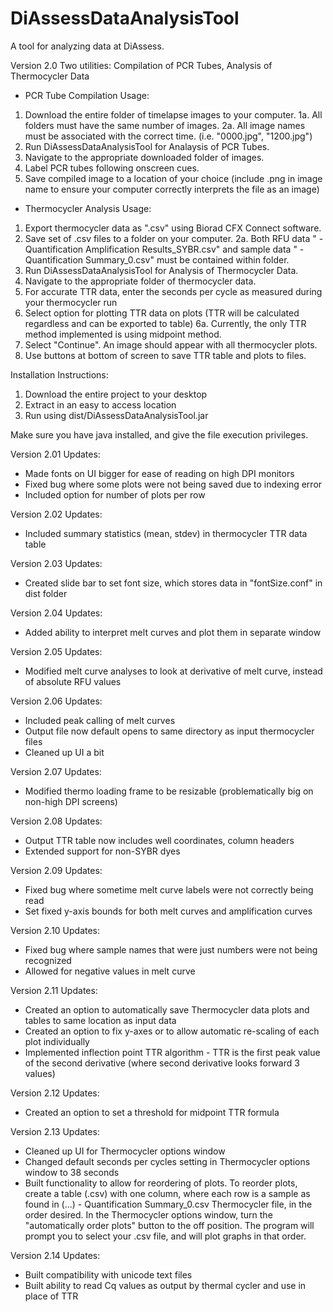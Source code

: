 # DiAssessDataAnalysisTool

A tool for analyzing data at DiAssess.

Version 2.0
Two utilities: Compilation of PCR Tubes, Analysis of Thermocycler Data
- PCR Tube Compilation Usage:
1. Download the entire folder of timelapse images to your computer.
	1a. All folders must have the same number of images.
	2a. All image names must be associated with the correct time. (i.e. "0000.jpg", "1200.jpg")
2. Run DiAssessDataAnalysisTool for Analaysis of PCR Tubes. 
3. Navigate to the appropriate downloaded folder of images.
4. Label PCR tubes following onscreen cues.
5. Save compiled image to a location of your choice (include .png in image name to ensure your computer correctly interprets the file as an image)

- Thermocycler Analysis Usage:
1. Export thermocycler data as ".csv" using Biorad CFX Connect software. 
2. Save set of .csv files to a folder on your computer. 
	2a. Both RFU data "<EXPERIMENT NAME> - Quantification Amplification Results_SYBR.csv" and
	sample data "<EXPERIMENT NAME> - Quantification Summary_0.csv" must be contained within folder.
3. Run DiAssessDataAnalysisTool for Analysis of Thermocycler Data.
4. Navigate to the appropriate folder of thermocycler data.
5. For accurate TTR data, enter the seconds per cycle as measured during your thermocycler run
6. Select option for plotting TTR data on plots (TTR will be calculated regardless and can be exported to table)
	6a. Currently, the only TTR method implemented is using midpoint method. 
7. Select "Continue". An image should appear with all thermocycler plots. 
8. Use buttons at bottom of screen to save TTR table and plots to files. 


Installation Instructions:
1. Download the entire project to your desktop
2. Extract in an easy to access location
3. Run using dist/DiAssessDataAnalysisTool.jar

Make sure you have java installed, and give the file execution privileges.

Version 2.01 Updates:
- Made fonts on UI bigger for ease of reading on high DPI monitors
- Fixed bug where some plots were not being saved due to indexing error
- Included option for number of plots per row

Version 2.02 Updates:
- Included summary statistics (mean, stdev) in thermocycler TTR data table

Version 2.03 Updates:
- Created slide bar to set font size, which stores data in "fontSize.conf" in dist folder

Version 2.04 Updates:
- Added ability to interpret melt curves and plot them in separate window

Version 2.05 Updates:
- Modified melt curve analyses to look at derivative of melt curve, instead of absolute RFU values

Version 2.06 Updates:
- Included peak calling of melt curves
- Output file now default opens to same directory as input thermocycler files
- Cleaned up UI a bit

Version 2.07 Updates:
- Modified thermo loading frame to be resizable (problematically big on non-high DPI screens)

Version 2.08 Updates:
- Output TTR table now includes well coordinates, column headers
- Extended support for non-SYBR dyes

Version 2.09 Updates:
- Fixed bug where sometime melt curve labels were not correctly being read
- Set fixed y-axis bounds for both melt curves and amplification curves

Version 2.10 Updates:
- Fixed bug where sample names that were just numbers were not being recognized
- Allowed for negative values in melt curve

Version 2.11 Updates: 
- Created an option to automatically save Thermocycler data plots and tables to same location as input data
- Created an option to fix y-axes or to allow automatic re-scaling of each plot individually
- Implemented inflection point TTR algorithm - TTR is the first peak value of the second derivative (where second derivative looks forward 3 values)

Version 2.12 Updates:
- Created an option to set a threshold for midpoint TTR formula

Version 2.13 Updates:
- Cleaned up UI for Thermocycler options window
- Changed default seconds per cycles setting in Thermocycler options window to 38 seconds
- Built functionality to allow for reordering of plots. To reorder plots, create a table (.csv) with one column, where each row is a sample
as found in (...) - Quantification Summary_0.csv Thermocycler file, in the order desired. In the Thermocycler options window, turn the "automatically order plots" button 
to the off position. The program will prompt you to select your .csv file, and will plot graphs in that order. 

Version 2.14 Updates:
- Built compatibility with unicode text files
- Built ability to read Cq values as output by thermal cycler and use in place of TTR